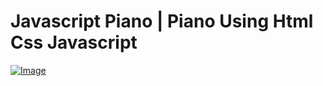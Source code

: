 # Javascript Piano | Piano Using Html Css Javascript 

<a href="https://rojansapkota.com.np/">
         <img alt="Image" src="https://image.thum.io/get/https://rojangamingyt.github.io/Javascript-Piano/">
      </a>
